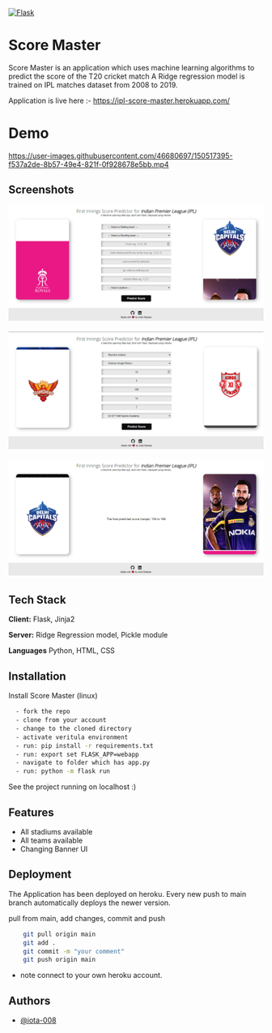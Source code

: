 [![Flask](https://camo.githubusercontent.com/31dfe5f167d56ccab3ca37634bf1d396e48231856b25576b5dafbc934bd327e9/68747470733a2f2f696d672e736869656c64732e696f2f7374617469632f76313f7374796c653d666f722d7468652d6261646765266d6573736167653d466c61736b26636f6c6f723d303030303030266c6f676f3d466c61736b266c6f676f436f6c6f723d464646464646266c6162656c3d)](https://github.com/tterb/atomic-design-ui/blob/master/LICENSEs)


# Score Master

Score Master is an application which uses machine learning algorithms to predict the score of the T20 cricket match
A Ridge regression model is trained on IPL matches dataset from 2008 to 2019.

Application is live here :- https://ipl-score-master.herokuapp.com/


# Demo

https://user-images.githubusercontent.com/46680697/150517395-f537a2de-8b57-49e4-821f-0f928678e5bb.mp4


## Screenshots
![Home Page](/screenshots/3.png?raw=true "Optional Title")

![Enter the match situation](/screenshots/4.png?raw=true "Optional Title")

![Predicted Score Range](/screenshots/2.png?raw=true "Optional Title")


## Tech Stack

**Client:** Flask, Jinja2

**Server:** Ridge Regression model, Pickle module

**Languages** Python, HTML, CSS


## Installation

Install Score Master (linux)

```bash
  - fork the repo
  - clone from your account
  - change to the cloned directory
  - activate veritula environment
  - run: pip install -r requirements.txt
  - run: export set FLASK_APP=webapp
  - navigate to folder which has app.py
  - run: python -m flask run

```

See the project running on localhost :)

    
## Features

- All stadiums available
- All teams available
- Changing Banner UI



## Deployment

The Application has been deployed on heroku.
Every new push to main branch automatically deploys the newer version.
 
pull from main, add changes, commit and push

```bash
    git pull origin main
    git add .
    git commit -m "your comment"
    git push origin main
```

* note connect to your own heroku account.
## Authors

- [@iota-008](https://www.github.com/iota-008)
